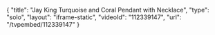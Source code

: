 {
    "title": "Jay King Turquoise and Coral  Pendant with Necklace",
    "type": "solo",
    "layout": "iframe-static",
    "videoId": "112339147",
    "url": "\/tvpembed\/112339147"
}